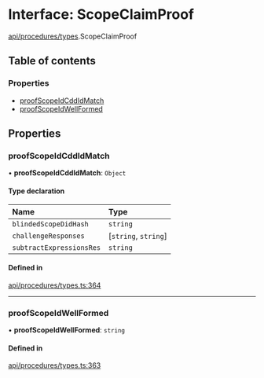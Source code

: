 # Interface: ScopeClaimProof

[api/procedures/types](../wiki/api.procedures.types).ScopeClaimProof

## Table of contents

### Properties

- [proofScopeIdCddIdMatch](../wiki/api.procedures.types.ScopeClaimProof#proofscopeidcddidmatch)
- [proofScopeIdWellFormed](../wiki/api.procedures.types.ScopeClaimProof#proofscopeidwellformed)

## Properties

### proofScopeIdCddIdMatch

• **proofScopeIdCddIdMatch**: `Object`

#### Type declaration

| Name | Type |
| :------ | :------ |
| `blindedScopeDidHash` | `string` |
| `challengeResponses` | [`string`, `string`] |
| `subtractExpressionsRes` | `string` |

#### Defined in

[api/procedures/types.ts:364](https://github.com/PolymeshAssociation/polymesh-sdk/blob/2d3ac2ae/src/api/procedures/types.ts#L364)

___

### proofScopeIdWellFormed

• **proofScopeIdWellFormed**: `string`

#### Defined in

[api/procedures/types.ts:363](https://github.com/PolymeshAssociation/polymesh-sdk/blob/2d3ac2ae/src/api/procedures/types.ts#L363)

